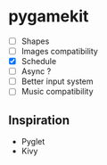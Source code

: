 # pygamekit

- [ ] Shapes
- [ ] Images compatibility
- [x] Schedule
- [ ] Async ?
- [ ] Better input system
- [ ] Music compatibility

## Inspiration

- Pyglet
- Kivy